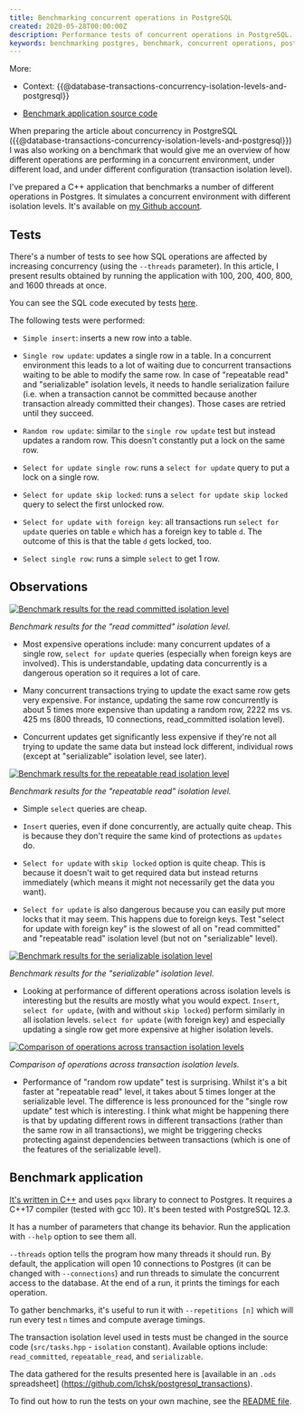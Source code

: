 ```yaml
---
title: Benchmarking concurrent operations in PostgreSQL
created: 2020-05-28T00:00:00Z
description: Performance tests of concurrent operations in PostgreSQL. Read how different SQL operations are performing under different load, different isolation levels in Postgres.
keywords: benchmarking postgres, benchmark, concurrent operations, postgresql, isolation levels, transaction isolation levels, concurrency, concurrent transactions, database performance, graphs, postgres operations performance, read committed, repeatable read, serializable transactions, read uncommitted transactions, performance tests postgres, acid transactions, atomic transactions, postgres transactions, SQL transactions, isolation levels, C++, C++ Postgres, C++ libpqxx, pqxx, pqxx postgres library
---
```


More:

- Context: {{@database-transactions-concurrency-isolation-levels-and-postgresql}}

- [Benchmark application source code](https://github.com/lchsk/postgresql_transactions)

When preparing the article about concurrency in PostgreSQL ({{@database-transactions-concurrency-isolation-levels-and-postgresql}}) I was also working on a benchmark that would give me an overview of how different operations are performing in a concurrent environment, under different load, and under different configuration (transaction isolation level).

I've prepared a C++ application that benchmarks a number of different operations in Postgres. It simulates a concurrent environment with different isolation levels. It's available on [my Github account](https://github.com/lchsk/postgresql_transactions).

## Tests

There's a number of tests to see how SQL operations are affected by increasing concurrency (using the `--threads` parameter). In this article, I present results obtained by running the application with 100, 200, 400, 800, and 1600 threads at once. 

You can see the SQL code executed by tests [here](https://github.com/lchsk/postgresql_transactions/blob/master/src/tasks.cpp).

The following tests were performed:

- `Simple insert`: inserts a new row into a table.

- `Single row update`: updates a single row in a table. In a concurrent environment this leads to a lot of waiting due to concurrent transactions waiting to be able to modify the same row. In case of "repeatable read" and "serializable" isolation levels, it needs to handle serialization failure (i.e. when a transaction cannot be committed because another transaction already committed their changes). Those cases are retried until they succeed.

- `Random row update`: similar to the `single row update` test but instead updates a random row. This doesn't constantly put a lock on the same row.

- `Select for update single row`: runs a `select for update` query to put a lock on a single row.

- `Select for update skip locked`: runs a `select for update skip locked` query to select the first unlocked row.

- `Select for update with foreign key`: all transactions run `select for update` queries on table `e` which has a foreign key to table `d`. The outcome of this is that the table `d` gets locked, too.

- `Select single row`: runs a simple `select` to get 1 row.

## Observations


<a href="./data/txn_read_committed.png"><img src="./data/txn_read_committed.png" alt="Benchmark results for the read committed isolation level"/></a>

*Benchmark results for the "read committed" isolation level.*


- Most expensive operations include: many concurrent updates of a single row, `select for update` queries (especially when foreign keys are involved). This is understandable, updating data concurrently is a dangerous operation so it requires a lot of care.

- Many concurrent transactions trying to update the exact same row gets very expensive. For instance, updating the same row concurrently is about 5 times more expensive than updating a random row, 2222 ms vs. 425 ms (800 threads, 10 connections, read_committed isolation level).

- Concurrent updates get significantly less expensive if they're not all trying to update the same data but instead lock different, individual rows (except at "serializable" isolation level, see later).

<a href="./data/txn_repeatable_read.png"><img src="./data/txn_repeatable_read.png" alt="Benchmark results for the repeatable read isolation level"/></a>

*Benchmark results for the "repeatable read" isolation level.*

- Simple `select` queries are cheap.

- `Insert` queries, even if done concurrently, are actually quite cheap. This is because they don't require the same kind of protections as `updates` do.

- `Select for update` with `skip locked` option is quite cheap. This is because it doesn't wait to get required data but instead returns immediately (which means it might not necessarily get the data you want).

- `Select for update` is also dangerous because you can easily put more locks that it may seem. This happens due to foreign keys. Test "select for update with foreign key" is the slowest of all on "read committed" and "repeatable read" isolation level (but not on "serializable" level).

<a href="./data/txn_serializable.png"><img src="./data/txn_serializable.png" alt="Benchmark results for the serializable isolation level"/></a>

*Benchmark results for the "serializable" isolation level.*

- Looking at performance of different operations across isolation levels is interesting but the results are mostly what you would expect. `Insert`, `select for update`, (with and without `skip locked`) perform similarly in all isolation levels. `select for update` (with foreign key) and especially updating a single row get more expensive at higher isolation levels.

<a href="./data/txn_different_levels.png"><img src="./data/txn_different_levels.png" alt="Comparison of operations across transaction isolation levels"/></a>

*Comparison of operations across transaction isolation levels.*

- Performance of "random row update" test is surprising. Whilst it's a bit faster at "repeatable read" level, it takes about 5 times longer at the serializable level. The difference is less pronounced for the "single row update" test which is interesting. I think what might be happening there is that by updating different rows in different transactions (rather than the same row in all transactions), we might be triggering checks protecting against dependencies between transactions (which is one of the features of the serializable level).

## Benchmark application

[It's written in C++](https://github.com/lchsk/postgresql_transactions) and uses `pqxx` library to connect to Postgres. It requires a C++17 compiler (tested with gcc 10). It's been tested with PostgreSQL 12.3.

It has a number of parameters that change its behavior. Run the application with `--help` option to see them all.

`--threads` option tells the program how many threads it should run. By default, the application will open 10 connections to Postgres (it can be changed with `--connections`) and run threads to simulate the concurrent access to the database. At the end of a run, it prints the timings for each operation.

To gather benchmarks, it's useful to run it with `--repetitions [n]` which will run every test `n` times and compute average timings.

The transaction isolation level used in tests must be changed in the source code (`src/tasks.hpp` - `isolation` constant). Available options include: `read_committed`, `repeatable_read`, and `serializable`.

The data gathered for the results presented here is [available in an `.ods` spreadsheet] (https://github.com/lchsk/postgresql_transactions).

To find out how to run the tests on your own machine, see the [README file](https://github.com/lchsk/postgresql_transactions).

